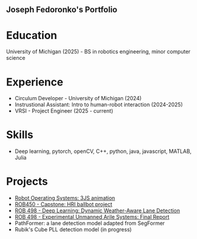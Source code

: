 ## Joseph Fedoronko's Portfolio

# Education
University of Michigan (2025) - BS in robotics engineering, minor computer science

# Experience
- Circulum Developer - University of Michigan (2024)
- Instrustional Assistant: Intro to human-robot interaction (2024-2025)
- VRSI - Project Engineer (2025 - current)

# Skills
- Deep learning, pytorch, openCV, C++, python, java, javascript, MATLAB, Julia

# Projects
- [Robot Operating Systems: 3JS animation](./Dance.mp4.pdf)
- [ROB450 - Capstone: HRI ballbot project](./freecompress-ROB450___final_report.pdf)
- [ROB 498 - Deep Learning: Dynamic Weather-Aware Lane Detection](./Deep_Rob___final_report.pdf)
- [ROB 498 - Experimental Unmanned Arile Systems: Final Report](./ROB_498_EUAS_Final_Report.pdf)
- PathFormer: a lane detection model adapted from SegFormer
- Rubik's Cube PLL detection model (in progress)
